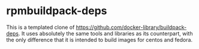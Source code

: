 # rpmbuildpack-deps

This is a templated clone of https://github.com/docker-library/buildpack-deps. It uses absolutely the same tools and libraries as its counterpart, with the only difference that it is intended to build images for centos and fedora.
